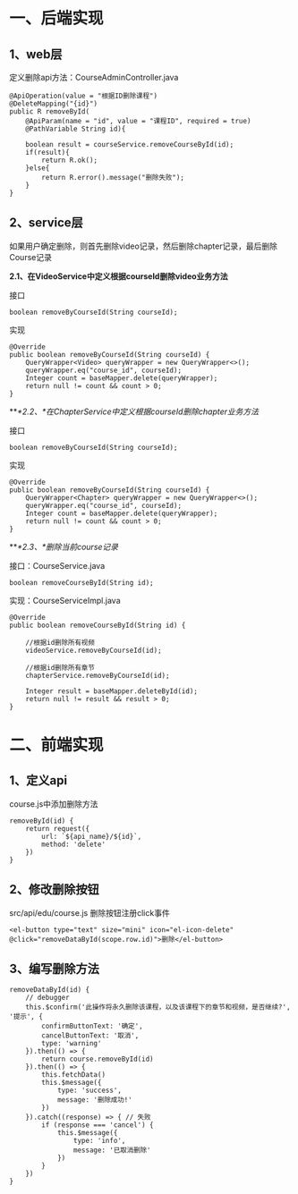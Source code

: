 # 一、后端实现

## 1、web层

定义删除api方法：CourseAdminController.java

```
@ApiOperation(value = "根据ID删除课程")
@DeleteMapping("{id}")
public R removeById(
    @ApiParam(name = "id", value = "课程ID", required = true)
    @PathVariable String id){

    boolean result = courseService.removeCourseById(id);
    if(result){
        return R.ok();
    }else{
        return R.error().message("删除失败");
    }
}
```

## 2、service层

如果用户确定删除，则首先删除video记录，然后删除chapter记录，最后删除Course记录

**2.1、在VideoService中定义根据courseId删除video业务方法**

接口

```
boolean removeByCourseId(String courseId);
```

实现

```
@Override
public boolean removeByCourseId(String courseId) {
    QueryWrapper<Video> queryWrapper = new QueryWrapper<>();
    queryWrapper.eq("course_id", courseId);
    Integer count = baseMapper.delete(queryWrapper);
    return null != count && count > 0;
}
```

***\*2.2、\**在ChapterService中定义根据courseId删除chapter业务方法**

接口

```
boolean removeByCourseId(String courseId);
```

实现

```
@Override
public boolean removeByCourseId(String courseId) {
    QueryWrapper<Chapter> queryWrapper = new QueryWrapper<>();
    queryWrapper.eq("course_id", courseId);
    Integer count = baseMapper.delete(queryWrapper);
    return null != count && count > 0;
}
```

***\*2.3、\**删除当前course记录**

接口：CourseService.java

```
boolean removeCourseById(String id);
```

实现：CourseServiceImpl.java

```
@Override
public boolean removeCourseById(String id) {

    //根据id删除所有视频
    videoService.removeByCourseId(id);

    //根据id删除所有章节
    chapterService.removeByCourseId(id);

    Integer result = baseMapper.deleteById(id);
    return null != result && result > 0;
}
```

#

# 二、前端实现

## 1、定义api

course.js中添加删除方法

```
removeById(id) {
    return request({
        url: `${api_name}/${id}`,
        method: 'delete'
    })
}
```

## 2、修改删除按钮

src/api/edu/course.js 删除按钮注册click事件

```
<el-button type="text" size="mini" icon="el-icon-delete" @click="removeDataById(scope.row.id)">删除</el-button>
```

## 3、编写删除方法

```
removeDataById(id) {
    // debugger
    this.$confirm('此操作将永久删除该课程，以及该课程下的章节和视频，是否继续?', '提示', {
        confirmButtonText: '确定',
        cancelButtonText: '取消',
        type: 'warning'
    }).then(() => {
        return course.removeById(id)
    }).then(() => {
        this.fetchData()
        this.$message({
            type: 'success',
            message: '删除成功!'
        })
    }).catch((response) => { // 失败
        if (response === 'cancel') {
            this.$message({
                type: 'info',
                message: '已取消删除'
            })
        }
    })
}
```
